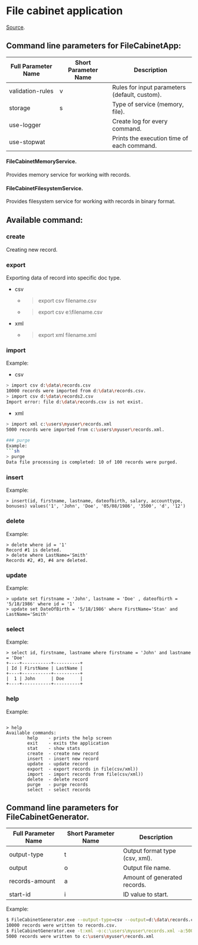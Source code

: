 # File cabinet application
[Source](https://github.com/epam-dotnet-lab/file-cabinet-task).
## Command line parameters for FileCabinetApp:

| Full Parameter Name | Short Parameter Name | Description                                   |
|---------------------|----------------------|-----------------------------------------------|
| validation-rules    | v                    | Rules for input parameters (default, custom). |
| storage             | s                    | Type of service (memory, file).               |
| use-logger          |                      | Create log for every command.                 |
| use-stopwat         |                      | Prints the execution time of each command.    |

#### FileCabinetMemoryService.
Provides memory service for working with records.
#### FileCabinetFilesystemService.
Provides filesystem service for working with records in binary format.
## Available command:
### create
Creating new record. 
### export
Exporting data of record into specific doc type. 
- csv 
  - > export csv filename.csv
  - > export csv e:\filename.csv
- xml 
  - > export xml filename.xml

### import 
Example:
- csv
```sh
> import csv d:\data\records.csv
10000 records were imported from d:\data\records.csv.
> import csv d:\data\records2.csv
Import error: file d:\data\records.csv is not exist.
```
- xml
```sh
> import xml c:\users\myuser\records.xml
5000 records were imported from c:\users\myuser\records.xml.

### purge
Example:
```sh
> purge
Data file processing is completed: 10 of 100 records were purged.
```

### insert 
Example:
```
> insert(id, firstname, lastname, dateofbirth, salary, accounttype, bonuses) values('1', 'John', 'Doe', '05/08/1986', '3500', 'd', '12')
```
### delete
Example:
```
> delete where id = '1'
Record #1 is deleted.
> delete where LastName='Smith'
Records #2, #3, #4 are deleted. 
```
### update
Example:
```
> update set firstname = 'John', lastname = 'Doe' , dateofbirth = '5/18/1986' where id = '1'
> update set DateOfBirth = '5/18/1986' where FirstName='Stan' and LastName='Smith'
```

### select 
Example:
```
> select id, firstname, lastname where firstname = 'John' and lastname = 'Doe'
+----+-----------+----------+
| Id | FirstName | LastName |
+----+-----------+----------+
|  1 | John      | Doe      |
+----+-----------+----------+
```

### help
Example:
```

> help
Available commands:
        help    - prints the help screen
        exit    - exits the application
        stat    - show stats
        create  - create new record
        insert  - insert new record
        update  - update record
        export  - export records in file(csv/xml))
        import  - import records from file(csv/xml))
        delete  - delete record
        purge   - purge records
        select  - select records
```

## Command line parameters for FileCabinetGenerator.
| Full Parameter Name | Short Parameter Name | Description                    |
|---------------------|----------------------|--------------------------------|
| output-type         | t                    | Output format type (csv, xml). |
| output              | o                    | Output file name.              |
| records-amount      | a                    | Amount of generated records.   |
| start-id            | i                    | ID value to start.             |

Example:
```sh
$ FileCabinetGenerator.exe --output-type=csv --output=d:\data\records.csv --records-amount=10000 --start-id=30
10000 records were written to records.csv.
$ FileCabinetGenerator.exe -t:xml -o:c:\users\myuser\records.xml -a:5000 -i:45
5000 records were written to c:\users\myuser\records.xml
```
